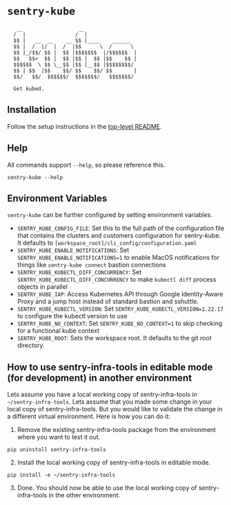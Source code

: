 # `sentry-kube`

```
   __                  __
  /  |                /  |
  $$ |   __  __    __ $$ |____    ______
  $$ |  /  |/  |  /  |$$      \  /      \
  $$ |_/$$/ $$ |  $$ |$$$$$$$  |/$$$$$$  |
  $$   $$<  $$ |  $$ |$$ |  $$ |$$    $$ |
  $$$$$$  \ $$ \__$$ |$$ |__$$ |$$$$$$$$/
  $$ | $$  |$$    $$/ $$    $$/ $$       |
  $$/   $$/  $$$$$$/  $$$$$$$/   $$$$$$$/

  Get kubed.
```

## Installation

Follow the setup instructions in the [top-level README](../../README.md).

## Help

All commands support `--help`, so please reference this.

```shell
sentry-kube --help
```

## Environment Variables

`sentry-kube` can be further configured by setting environment variables.

* `SENTRY_KUBE_CONFIG_FILE`: Set this to the full path of the configuration file that contains the clusters and customers configuration for sentry-kube. It defaults to `[workspace_root]/cli_config/configuration.yaml`
* `SENTRY_KUBE_ENABLE_NOTIFICATIONS`: Set `SENTRY_KUBE_ENABLE_NOTIFICATIONS=1` to enable MacOS notifications for things like `sentry-kube connect` bastion connections
* `SENTRY_KUBE_KUBECTL_DIFF_CONCURRENCY`: Set `SENTRY_KUBE_KUBECTL_DIFF_CONCURRENCY` to make `kubectl diff` process objects in parallel
* `SENTRY_KUBE_IAP`: Access Kubernetes API through Google Identity-Aware Proxy and a jump host instead of standard bastion and sshuttle.
* `SENTRY_KUBE_KUBECTL_VERSION`: Set `SENTRY_KUBE_KUBECTL_VERSION=1.22.17` to configure the kubectl version to use
* `SENTRY_KUBE_NO_CONTEXT`: Set `SENTRY_KUBE_NO_CONTEXT=1` to skip checking for a functional kube context
* `SENTRY_KUBE_ROOT`: Sets the workspace root. It defaults to the git root directory.

## How to use sentry-infra-tools in editable mode (for development) in another environment

Lets assume you have a local working copy of sentry-infra-tools in
`~/sentry-infra-tools`. Lets assume that you made some change
in your local copy of sentry-infra-tools. But you would like to validate
the change in a different virtual environment. Here is how you can do it:

1. Remove the existing sentry-infra-tools package from the environment
   where you want to test it out.

```shell
pip uninstall sentry-infra-tools
```

2. Install the local working copy of sentry-infra-tools in editable mode.

```shell
pip install -e ~/sentry-infra-tools
```

3. Done. You should now be able to use the local working copy of sentry-infra-tools in the other environment.
